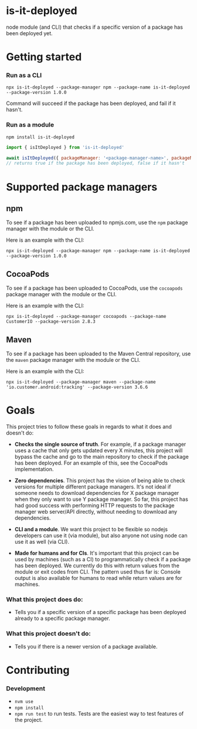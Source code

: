 # is-it-deployed

node module (and CLI) that checks if a specific version of a package has been deployed yet. 

# Getting started 

### Run as a CLI

`npx is-it-deployed --package-manager npm --package-name is-it-deployed --package-version 1.0.0`

Command will succeed if the package has been deployed, and fail if it hasn't.

### Run as a module

`npm install is-it-deployed`

```js 
import { isItDeployed } from 'is-it-deployed'

await isItDeployed({ packageManager: '<package-manager-name>', packageName: '<package-name>', packageVersion: '1.0.0' })
// returns true if the package has been deployed, false if it hasn't
```

# Supported package managers

## npm 

To see if a package has been uploaded to npmjs.com, use the `npm` package manager with the module or the CLI. 

Here is an example with the CLI: 

`npx is-it-deployed --package-manager npm --package-name is-it-deployed --package-version 1.0.0`

## CocoaPods 

To see if a package has been uploaded to CocoaPods, use the `cocoapods` package manager with the module or the CLI.

Here is an example with the CLI:

`npx is-it-deployed --package-manager cocoapods --package-name CustomerIO --package-version 2.8.3`

## Maven

To see if a package has been uploaded to the Maven Central repository, use the `maven` package manager with the module or the CLI.

Here is an example with the CLI:

`npx is-it-deployed --package-manager maven --package-name 'io.customer.android:tracking' --package-version 3.6.6`

# Goals 

This project tries to follow these goals in regards to what it does and doesn't do:

* **Checks the single source of truth**. For example, if a package manager uses a cache that only gets updated every X minutes, this project will bypass the cache and go to the main repository to check if the package has been deployed. For an example of this, see the CocoaPods implementation.

* **Zero dependencies**. This project has the vision of being able to check versions for multiple different package managers. It's not ideal if someone needs to download dependencies for X package manager when they only want to use Y package manager. So far, this project has had good success with performing HTTP requests to the package manager web server/API directly, without needing to download any dependencies.

* **CLI and a module**. We want this project to be flexible so nodejs developers can use it (via module), but also anyone not using node can use it as well (via CLI). 

* **Made for humans and for CIs**. It's important that this project can be used by machines (such as a CI) to programmatically check if a package has been deployed. We currently do this with return values from the module or exit codes from CLI. The pattern used thus far is: Console output is also available for humans to read while return values are for machines. 

### What this project does do: 

* Tells you if a specific version of a specific package has been deployed already to a specific package manager.

### What this project doesn't do:

* Tells you if there is a newer version of a package available. 

# Contributing

### Development 

* `nvm use`
* `npm install`
* `npm run test` to run tests. Tests are the easiest way to test features of the project.



